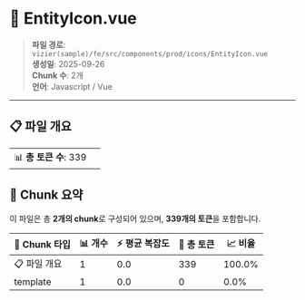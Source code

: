 # 📄 EntityIcon.vue

> **파일 경로**: `vizier(sample)/fe/src/components/prod/icons/EntityIcon.vue`  
> **생성일**: 2025-09-26  
> **Chunk 수**: 2개  
> **언어**: Javascript / Vue
---





## 📋 파일 개요

| | |
|--|--|
| 📊 **총 토큰 수**: 339 |  |






## 🧩 Chunk 요약

이 파일은 총 **2개의 chunk**로 구성되어 있으며, **339개의 토큰**을 포함합니다.

| 🧩 Chunk 타입 | 📊 개수 | ⚡ 평균 복잡도 | 📝 총 토큰 | 📈 비율 |
|---------------|--------|-------------|----------|--------|
| 📋 파일 개요 | 1 | 0.0 | 339 | 100.0% |
| template | 1 | 0.0 | 0 | 0.0% |

